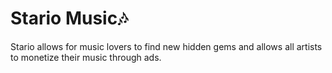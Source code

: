 # Stario Music🎶

Stario allows for music lovers to find new hidden gems and allows all artists to monetize their music through ads. 
